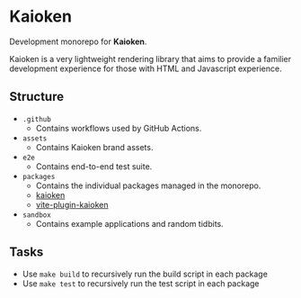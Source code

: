 # Kaioken

Development monorepo for **Kaioken**.

Kaioken is a very lightweight rendering library that aims to provide a familier development experience for those with HTML and Javascript experience.

## Structure

- `.github`
  - Contains workflows used by GitHub Actions.
- `assets`
  - Contains Kaioken brand assets.
- `e2e`
  - Contains end-to-end test suite.
- `packages`
  - Contains the individual packages managed in the monorepo.
  - [kaioken](https://github.com/CrimsonChi/kaioken/blob/main/packages/lib)
  - [vite-plugin-kaioken](https://github.com/CrimsonChi/kaioken/blob/main/packages/vite-plugin-kaioken)
- `sandbox`
  - Contains example applications and random tidbits.

## Tasks

- Use `make build` to recursively run the build script in each package
- Use `make test` to recursively run the test script in each package
